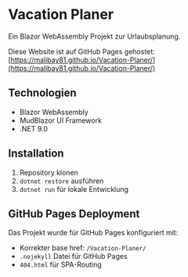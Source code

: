 # Vacation Planer

Ein Blazor WebAssembly Projekt zur Urlaubsplanung.

Diese Website ist auf GitHub Pages gehostet: [https://malibay81.github.io/Vacation-Planer/](https://malibay81.github.io/Vacation-Planer/)

## Technologien

- Blazor WebAssembly
- MudBlazor UI Framework
- .NET 9.0

## Installation

1. Repository klonen
2. `dotnet restore` ausführen
3. `dotnet run` für lokale Entwicklung

## GitHub Pages Deployment

Das Projekt wurde für GitHub Pages konfiguriert mit:
- Korrekter base href: `/Vacation-Planer/`
- `.nojekyll` Datei für GitHub Pages
- `404.html` für SPA-Routing